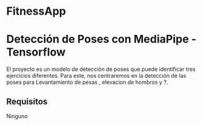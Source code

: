 ﻿# FitnessApp

# Detección de Poses con MediaPipe - Tensorflow

El proyecto es un modelo de detección de poses que puede identificar tres ejercicios diferentes. Para este, nos centraremos en la detección de las poses para Levantamiento de pesas , elevacion de hombros y ?.

## Requisitos

Ninguno